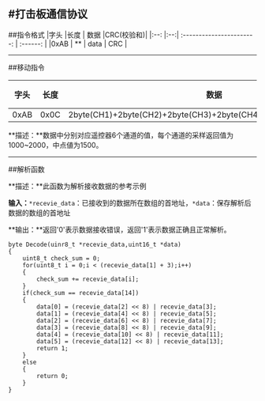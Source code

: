 #打击板通信协议
----------
##指令格式
|字头 |长度 |                            数据                                  |CRC(校验和)|
|:--: |:--:|                  :-----------------------:                      | :------: |
|0xAB | ** |                          data                                   |   CRC    |

----------
##移动指令

|字头 |长度 |                            数据                                  |CRC(校验和)|
|:--: |:--:|              :-----------------------:                          | :------: |
|0xAB |0x0C|2byte(CH1)+2byte(CH2)+2byte(CH3)+2byte(CH4)+2byte(CH5)+2byte(CH6)|   CRC    |

**描述：**数据中分别对应遥控器6个通道的值，每个通道的采样返回值为1000~2000，中点値为1500。

----------

##解析函数

**描述：**此函数为解析接收数据的参考示例

**输入：**`*recevie_data`：已接收到的数据所在数组的首地址，`*data`：保存解析后数据的数组的首地址

**输出：**返回'0'表示数据接收错误，返回'1'表示数据正确且正常解析。

    byte Decode(uinr8_t *recevie_data,uint16_t *data)
    {
		uint8_t check_sum = 0;
		for(uint8_t i = 0;i < (recevie_data[1] + 3);i++)
		{
			check_sum += recevie_data[i];
		}
		if(check_sum == recevie_data[14]) 
		{
			data[0] = (recevie_data[2] << 8) | recevie_data[3];
            data[1] = (recevie_data[4] << 8) | recevie_data[5];
			data[2] = (recevie_data[6] << 8) | recevie_data[7];
			data[3] = (recevie_data[8] << 8) | recevie_data[9];
			data[4] = (recevie_data[10] << 8) | recevie_data[11];
			data[5] = (recevie_data[12] << 8) | recevie_data[13];
			return 1;
		}
		else
		{
			return 0;
		}
	}		